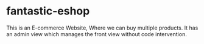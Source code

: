 # fantastic-eshop
This is an E-commerce Website, Where we can buy multiple products. It has an admin view which manages the front view without code intervention. 
